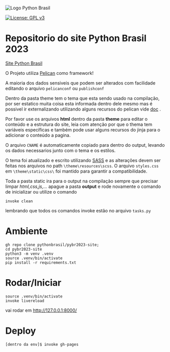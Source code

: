 ![Logo Python Brasil](./util/capa.png)


[![License: GPL v3](https://img.shields.io/badge/License-GPLv3-blue.svg)](https://www.gnu.org/licenses/gpl-3.0)

# Repositorio do site Python Brasil 2023

[Site Python Brasil](https://2023.pythonbrasil.org.br)

O Projeto utiliza [Pelican](https://docs.getpelican.com/en/latest/) como framework!

A maioria dos dados sensiveis que podem ser alterados com facilidade editando o arquivo `pelicanconf` ou `publishconf`

Dentro da pasta theme tem o tema que esta sendo usado na compilação, por ser estatico muita coisa esta informada dentro dele mesmo mas é possivel ir externalizando utilizando alguns recursos do pelican vide [doc](https://docs.getpelican.com/en/latest/) .

Por favor use os arquivos **html** dentro da pasta **theme** para editar o conteúdo e a estrutura do site, leia com atenção por que o thema tem variáveis específicas e também pode usar alguns recursos do jinja para o adicionar o conteúdo a pagina.

O arquivo `CNAME` é automaticamente copiado para dentro do output, levando os dados necessarios junto com o tema e os estilos.

O tema foi atualizado e escrito utilizando [SASS](https://sass-lang.com) e as alterações devem ser feitas nos arquivos no path `\theme\resources\scss`.
O arquivo `styles.css` em `\theme\static\css\` foi mantido para garantir a compatibilidade.

Toda a pasta static ira para o output na compilação sempre que precisar limpar *html,css,js,...* apague a pasta **output** e rode novamente o comando de inicializar ou utilize o comando

```
invoke clean
```

lembrando que todos os comandos invoke estão no arquivo `tasks.py`


# Ambiente
```shell
gh repo clone pythonbrasil/pybr2023-site;
cd pybr2023-site
python3 -m venv .venv
source .venv/bin/activate
pip install -r requirements.txt
```

# Rodar/Iniciar

```shell
source .venv/bin/activate
invoke livereload
```

vai rodar em http://127.0.0.1:8000/

# Deploy
```shell
[dentro da env]$ invoke gh-pages
```
